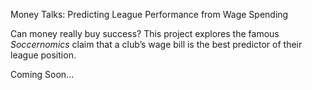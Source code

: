 Money Talks: Predicting League Performance from Wage Spending

Can money really buy success? 
This project explores the famous *Soccernomics* claim that a club’s wage bill is the best predictor of their league position.


Coming Soon...
